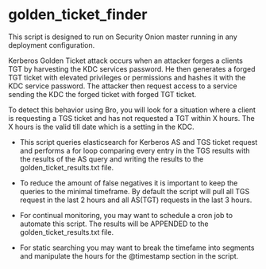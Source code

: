 # golden_ticket_finder
This script is designed to run on Security Onion master running in any deployment configuration.  

Kerberos Golden Ticket attack occurs when an attacker forges a clients TGT by harvesting the KDC services password.  He then generates a forged TGT ticket with elevated privileges or permissions and hashes it with the KDC service password.  The attacker then request access to a service sending the KDC the forged ticket with forged TGT ticket.

To detect this behavior using Bro, you will look for a situation where a client is requesting a TGS ticket and has not requested a TGT within X hours.  The X hours is the valid till date which is a setting in the KDC.

* This script queries elasticsearch for Kerberos AS and TGS ticket request and performs a for loop comparing every entry in the TGS results with the results of the AS query and writing the results to the golden_ticket_results.txt file.

* To reduce the amount of false negatives it is important to keep the queries to the minimal timeframe.  By default the script will pull all TGS request in the last 2 hours and all AS(TGT) requests in the last 3 hours.  

* For continual monitoring, you may want to schedule a cron job to automate this script.  The results will be APPENDED to the golden_ticket_results.txt file.  

* For static searching you may want to break the timefame into segments and manipulate the hours for the @timestamp section in the script. 

